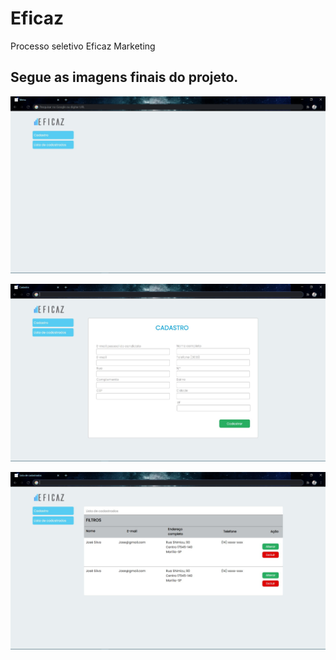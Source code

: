 # Eficaz
Processo seletivo Eficaz Marketing
## Segue as imagens finais do projeto.


![tela final 1](https://github.com/FerCremonez/Eficaz/blob/main/print1.JPG)


![tela final 2](https://github.com/FerCremonez/Eficaz/blob/main/print2.JPG)


![tela final 3](https://github.com/FerCremonez/Eficaz/blob/main/print3.JPG)

